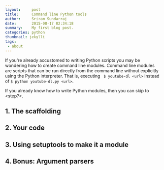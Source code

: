 ```yaml
---
layout:     post
title:      Command line Python tools
author:     Sriram Sundarraj
date:       2015-08-17 02:34:18
summary:    My first blog post.
categories: python
thumbnail: jekylli
tags:
 - about
---
```


If you're already accustomed to writing Python scripts you may be wondering how to create command line modules. 
Command line modules are scripts that can be run directly from the command line without explicitly using the Python interpreter.
That is, executing ` $ youtube-dl <url>` instead of `$ python youtube-dl.py <url>`.  

If you already know how to write Python modules, then you can skip to <step?>.

## 1. The scaffolding

## 2. Your code

## 3. Using setuptools to make it a module

## 4. Bonus: Argument parsers



